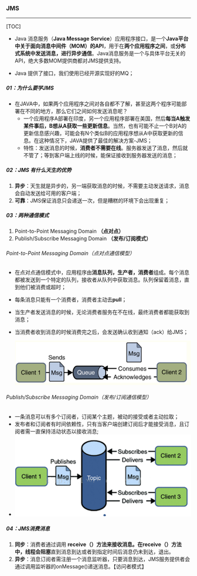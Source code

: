 ### JMS

------

[TOC]

- Java 消息服务（**Java Message Service**）应用程序接口，是一个**Java平台中关于面向消息中间件（MOM）的API**，用于在**两个应用程序之间**，或**分布式系统中发送消息，进行异步通信**。Java消息服务是一个与具体平台无关的API，绝大多数MOM提供商都对JMS提供支持。

- Java 提供了接口，我们使用已经开源实现好的MQ；

##### 01：为什么要学JMS

- 在JAVA中，如果两个应用程序之间对各自都不了解，甚至这两个程序可能部署在不同的地方，那么它们之间如何发送消息呢？
  - 一个应用程序A部署在印度，另一个应用程序部署在美国，然后**每当A触发某件事后，B想从A获取一些更新信息**。当然，也有可能不止一个B对A的更新信息感兴趣，可能会有N个类似B的应用程序想从A中获取更新的信息。在这种情况下，JAVA提供了最佳的解决方案-JMS；
  - 特性：发送消息的时候，**消费者不需要在线**。服务器发送了消息，然后就不管了；等到客户端上线的时候，能保证接收到服务器发送的消息；

##### 02：JMS 有什么天生的优势

1. **异步**：天生就是异步的，另一端获取消息的时候，不需要主动发送请求，消息会自动发送给可用的客户端；
2. **可靠**：JMS保证消息只会递送一次，但是糟糕的环境下会出现重复；

##### 03：两种通信模式

1. Point-to-Point Messaging Domain **（点对点）**
2. Publish/Subscribe Messaging Domain **（发布/订阅模式）**

###### Point-to-Point Messaging Domain（点对点通信模型）

- 在点对点通信模式中，应用程序由**消息队列，生产者，消费者**组成。每个消息都被发送到一个特定的队列，接收者从队列中获取消息。队列保留着消息，直到他们被消费或超时；

- 每条消息只能有一个消费者，消费者主动去**pull**；

- 当生产者发送消息的时候，无论消费者服务在不在线，最终消费者都能获取到消息；

- 当消费者收到消息的时候消费完之后，会发送确认收到通知（ack）给JMS；

  ![](https://github.com/likang315/Middleware/blob/master/MQ/photos/point-to-point.png?raw=true)

###### Publish/Subscribe Messaging Domain（发布/订阅通信模型）

- 一条消息可以有多个订阅者，订阅某个主题，被动的接受或者主动拉取；
- 发布者和订阅者有时间依赖性，只有当客户端创建订阅后才能接受消息，且订阅者需一直保持活动状态以接收消息;
- ![publish:subscribe-Message-domain](https://github.com/likang315/Middleware/blob/master/MQ/photos/publish:subscribe-Message-domain.png?raw=true)

##### 04：JMS消费消息

1. **同步**：消费者通过调用 **receive（）**方法来接收消息。在receive（）方法中，线程会**阻塞**直到消息到达或者到指定时间后消息仍未到达，退出。
2. **异步**：消息订阅者需注册一个消息监听器，只要消息到达，JMS服务提供者会通过调用监听器的onMessage()递送消息。【访问者模式】








